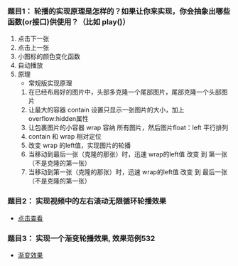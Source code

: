 ### 题目1： 轮播的实现原理是怎样的？如果让你来实现，你会抽象出哪些函数(or接口)供使用？（比如 play()）
1. 点击下一张
2. 点击上一张
3. 小图标的颜色变化函数
4. 自动播放
5. 原理
    - 常规版实现原理
    1. 在已经布局好的图片中，头部多克隆一个尾部图片，尾部克隆一个头部图片
    2. 让最大的容器 contain 设置只显示一张图片的大小，加上overflow:hidden属性
    3. 让包裹图片的小容器 wrap 容纳 所有图片，然后图片float：left 平行排列
    4. contain 和 wrap 相对定位
    5. 改变 wrap 的left值，实现图片的轮播
    6. 当移动到最后一张（克隆的那张）时，迅速 wrap的left值 改变 到 第一张（不是克隆的第一张）
    7. 当移动到第一张（克隆的那张）时，迅速 wrap的left值 改变 到 最后一张（不是克隆的第一张）


### 题目2： 实现视频中的左右滚动无限循环轮播效果

- [点击查看](http://js.jirengu.com/natex/10/edit)

### 题目3： 实现一个渐变轮播效果, 效果范例532

- [渐变效果](http://js.jirengu.com/sirup/2/edit)



